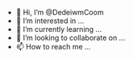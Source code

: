 - 👋 Hi, I’m @DedeiwmCoom
- 👀 I’m interested in ...
- 🌱 I’m currently learning ...
- 💞️ I’m looking to collaborate on ...
- 📫 How to reach me ...

<!---
DedeiwmCoom/DedeiwmCoom is a ✨ special ✨ repository because its `README.md` (this file) appears on your GitHub profile.
You can click the Preview link to take a look at your changes.
--->
